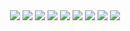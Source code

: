<div id="badges" align='center'>
    <a>
        <img src="https://img.shields.io/badge/Python-3.10-green?logo=Python">
    </a>
    <a>
        <img src="https://img.shields.io/badge/FastAPI-0.73.0-green?logo=fastapi&logoColor=black?style=plastic"/>
    </a>
    <a>
        <img src="https://img.shields.io/badge/alembic-1.9.0-green?logo=alembic&logoColor=black?style=plastic">
    </a>
    <a>
        <img src="https://img.shields.io/badge/postgresql-14.6-blue?logo=postgresql&logoColor=white">
    </a>
    <a>
        <img src="https://img.shields.io/badge/SQLalchemy-1.4.45-blue?logo=SQLalchemy">
    </a>
    <a>
        <img src="https://img.shields.io/badge/RabbitMQ-3.9.11-red?logo=RabbitMQ&logoColor=red">
    </a>
    <a>
        <img src="https://img.shields.io/badge/Celery-5.2.7-green?logo=Celery&logoColor=green">
    </a>
    <a>
        <img src="https://img.shields.io/badge/Flower-1.0.0-yellow?logo=Flower">
    </a>
    <a>
        <img src="https://img.shields.io/badge/Docker-20.10.16-green?logo=Docker&logoColor=black?style=plastic">
    </a>
</div>
